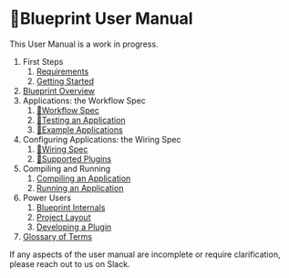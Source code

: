 # 📘Blueprint User Manual

This User Manual is a work in progress.

 1. First Steps
    1. [Requirements](requirements.md)
    1. [Getting Started](gettingstarted.md)
 1. [Blueprint Overview](overview.md)
 1. Applications: the Workflow Spec
    1. [📓Workflow Spec](workflow.md)
    1. [📓Testing an Application](workflow_tests.md)
    1. [📓Example Applications]()
 1. Configuring Applications: the Wiring Spec
    1. [📝Wiring Spec](wiring.md)
    1. [📝Supported Plugins](plugins.md)
 1. Compiling and Running
    1. [Compiling an Application](compiling.md)
    1. [Running an Application](running.md)
 1. Power Users
    1. [Blueprint Internals]()
    1. [Project Layout]()
    1. [Developing a Plugin](manual/plugin_development.md)
 1. [Glossary of Terms](glossary.md)

 If any aspects of the user manual are incomplete or require clarification, please reach out to us on Slack.
